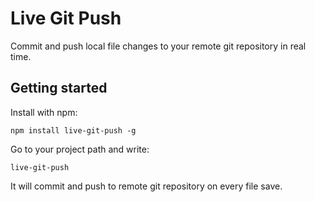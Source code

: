 # Live Git Push

Commit and push local file changes to your remote git repository in real time.

## Getting started
Install with npm:

    npm install live-git-push -g

Go to your project path and write:

    live-git-push

It will commit and push to remote git repository on every file save.